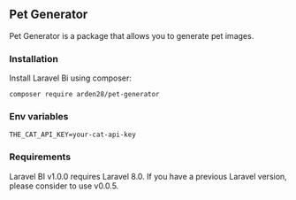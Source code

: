 ## Pet Generator

Pet Generator is a package that allows you to generate pet images.

### Installation

Install Laravel Bi using composer:

`composer require arden28/pet-generator`


### Env variables

`THE_CAT_API_KEY=your-cat-api-key`

### Requirements

Laravel BI v1.0.0 requires Laravel 8.0. 
If you have a previous Laravel version, please consider to use v0.0.5.
